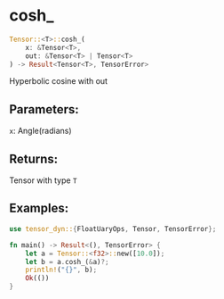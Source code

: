 # cosh_
```rust
Tensor::<T>::cosh_(
    x: &Tensor<T>, 
    out: &Tensor<T> | Tensor<T>
) -> Result<Tensor<T>, TensorError>
```
Hyperbolic cosine with out
## Parameters:
`x`: Angle(radians)
## Returns:
Tensor with type `T`
## Examples:
```rust
use tensor_dyn::{FloatUaryOps, Tensor, TensorError};

fn main() -> Result<(), TensorError> {
    let a = Tensor::<f32>::new([10.0]);
    let b = a.cosh_(&a)?;
    println!("{}", b);
    Ok(())
}
```